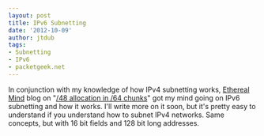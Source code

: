 ```yaml
---
layout: post
title: IPv6 Subnetting
date: '2012-10-09'
author: jtdub
tags:
- Subnetting
- IPv6
- packetgeek.net
---
```


In conjunction with my knowledge of how IPv4 subnetting works, [Ethereal Mind](http://etherealmind.com/) blog on "[/48 allocation in /64 chunks](http://etherealmind.com/ipv6-address-allocation-numbers/)" got my mind going on IPv6 subnetting and how it works. I'll write more on it soon, but it's pretty easy to understand if you understand how to subnet IPv4 networks. Same concepts, but with 16 bit fields and 128 bit long addresses.
